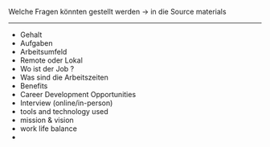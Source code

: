 Welche Fragen könnten gestellt werden -> in die Source materials

---
- Gehalt
- Aufgaben
- Arbeitsumfeld
- Remote oder Lokal
- Wo ist der Job ?
- Was sind die Arbeitszeiten
- Benefits
- Career Development Opportunities
- Interview (online/in-person)
- tools and technology used
- mission & vision
- work life balance
- 